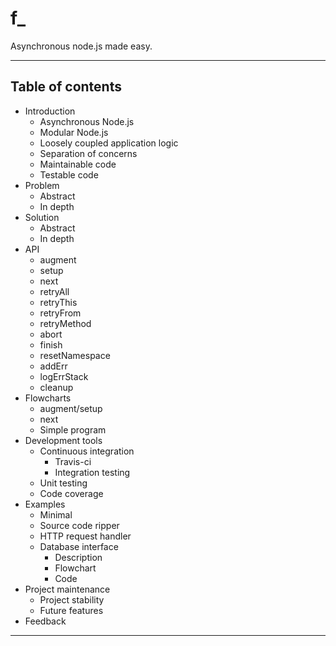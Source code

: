 f_
==

Asynchronous node.js made easy.

---


## Table of contents

* Introduction
    - Asynchronous Node.js
    - Modular Node.js
    - Loosely coupled application logic
    - Separation of concerns
    - Maintainable code
    - Testable code
* Problem
    - Abstract
    - In depth
* Solution
    - Abstract
    - In depth
* API
    - augment
    - setup
    - next
    - retryAll
    - retryThis
    - retryFrom
    - retryMethod
    - abort
    - finish
    - resetNamespace
    - addErr
    - logErrStack
    - cleanup
* Flowcharts
    - augment/setup
    - next
    - Simple program
* Development tools
    - Continuous integration
        + Travis-ci
        + Integration testing
    - Unit testing
    - Code coverage
* Examples
    - Minimal
    - Source code ripper
    - HTTP request handler
    - Database interface
        + Description
        + Flowchart
        + Code
* Project maintenance
    - Project stability
    - Future features
* Feedback


---
